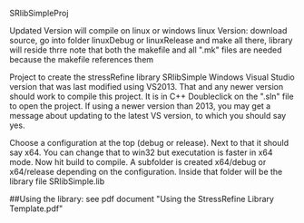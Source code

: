 SRlibSimpleProj

Updated Version will compile on linux or windows
linux Version: download source, go into folder linuxDebug or linuxRelease and make all there, library will reside thrre
note that both the makefile and all ".mk" files are needed because the makefile references them

Project to create the stressRefine library SRlibSimple
Windows Visual Studio version that was last modified using VS2013.
That and any newer version should work to compile this project.
It is in C++
Doubleclick on the ".sln" file to open the project.
If using a newer version than 2013, you may get a message about updating to the latest VS version, to which you should say yes.

Choose a configuration at the top (debug or release). Next to that it should say x64.
You can change that to win32 but executation is faster in x64 mode.
Now hit build to compile. A subfolder is created x64/debug or x64/release depending on the configuration.
Inside that folder will be the library file SRlibSimple.lib

##Using the library: see pdf document "Using the StressRefine Library Template.pdf"
